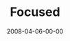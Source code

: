 ---
layout: message
category: message
series: "I AM..."
title: "Focused"
date: 2008-04-06-00-00
message_id: 492
description: "When Jesus heard from God, he bent his life to that truth. Also, temptations and intentions are not what's important, but action. "
video: "http://s3.amazonaws.com/crossroads-media/messages/video/I%2520Am%2520-%2520Focused.mp4"
video-duration: "33:37"
video-image: "http://s3.amazonaws.com/crossroads-media/images/iam-focused-still.jpg"
audio: "http://s3.amazonaws.com/crossroads-media/messages/audio/I_AM_1_Focused_04-06-08_Tome_webaudio.mp3"
audio-duration: "34:46"
explicit: false
---